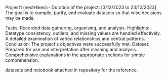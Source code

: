 Project1 (nextHikes):-
Duration of the project: [3/12/2023 to 23/12/2023]
The goal is to compile, purify, and evaluate datasets so that wise decisions may be made.

Tasks: Recorded data gathering, organising, and analysis.
Highlights: - Datatype consistency, outliers, and missing values are handled effectively.
A detailed examination of varied relationships and central patterns.
Conclusion: The project's objectives were successfully met.
Dataset: Prepared for use and interpretation after cleaning and analysis.
Comprehensive explanations in the appropriate sections for simple comprehension.

datasets and notebook attached in repository for the reference.
